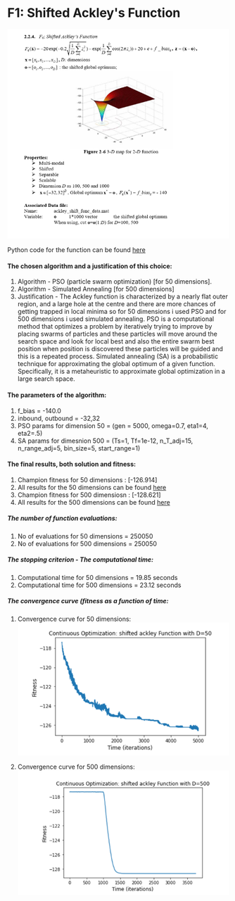
# F1: Shifted Ackley's Function 

![](images/ackley.png)

Python code for the function can be found [here](ShiftedAckley.ipynb)

#### The chosen algorithm and a justification of this choice:
1. Algorithm - PSO (particle swarm optimization) [for 50 dimensions].
2. Algorithm - Simulated Annealing [for 500 dimensions]
2. Justification - The Ackley function is characterized by a nearly flat outer region, and a large hole at the centre and there are more
chances of getting trapped in local minima so for 50 dimensions i used PSO and for 500 dimensions i used simulated annealing.
PSO is a computational method that optimizes a problem by iteratively trying to improve by placing swarms of particles
and these particles will move around the search space and look for local best and also the entire swarm best position when
position is discovered these particles will be guided and this is a repeated process.
Simulated annealing (SA) is a probabilistic technique for approximating the global optimum of a given function. Specifically, it is a
metaheuristic to approximate global optimization in a large search space.
#### The parameters of the algorithm:
1. f_bias = -140.0
2. inbound, outbound = -32,32
3. PSO params for dimension 50 = (gen = 5000,  omega=0.7, eta1=4, eta2=.5)
4. SA params for dimesnion 500 = (Ts=1, Tf=1e-12, n_T_adj=15, n_range_adj=5, bin_size=5, start_range=1)
                                         
#### The final results, both solution and fitness:
1. Champion fitness for 50 dimensions  : [-126.914]
2. All results for the 50 dimensions can be found [here](Fitness%20Result/fitness50.txt)
3. Champion fitness for 500 dimensiosn : [-128.621]
4. All results for the 500 dimensions can be found [here](Fitness%20Result/fitness500.txt)

##### The number of function evaluations: 
1. No of evaluations for 50 dimensions = 250050
2. No of evaluations for 500 dimensions = 250050

##### The stopping criterion - The computational time:
1. Computational time for 50 dimensions = 19.85 seconds
2. Computational time for 500 dimensions = 23.12 seconds

##### The convergence curve (fitness as a function of time:
1. Convergence curve for 50 dimensions:
![](images/ackley500.png)

2. Convergence curve for 500 dimensions:
![](images/ackley50.png)
